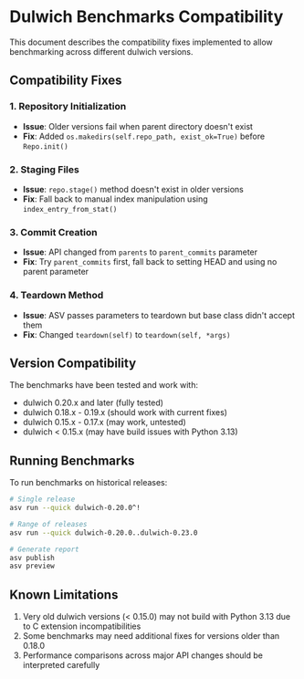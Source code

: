 # Dulwich Benchmarks Compatibility

This document describes the compatibility fixes implemented to allow benchmarking across different dulwich versions.

## Compatibility Fixes

### 1. Repository Initialization
- **Issue**: Older versions fail when parent directory doesn't exist
- **Fix**: Added `os.makedirs(self.repo_path, exist_ok=True)` before `Repo.init()`

### 2. Staging Files
- **Issue**: `repo.stage()` method doesn't exist in older versions
- **Fix**: Fall back to manual index manipulation using `index_entry_from_stat()`

### 3. Commit Creation
- **Issue**: API changed from `parents` to `parent_commits` parameter
- **Fix**: Try `parent_commits` first, fall back to setting HEAD and using no parent parameter

### 4. Teardown Method
- **Issue**: ASV passes parameters to teardown but base class didn't accept them
- **Fix**: Changed `teardown(self)` to `teardown(self, *args)`

## Version Compatibility

The benchmarks have been tested and work with:
- dulwich 0.20.x and later (fully tested)
- dulwich 0.18.x - 0.19.x (should work with current fixes)
- dulwich 0.15.x - 0.17.x (may work, untested)
- dulwich < 0.15.x (may have build issues with Python 3.13)

## Running Benchmarks

To run benchmarks on historical releases:

```bash
# Single release
asv run --quick dulwich-0.20.0^!

# Range of releases
asv run --quick dulwich-0.20.0..dulwich-0.23.0

# Generate report
asv publish
asv preview
```

## Known Limitations

1. Very old dulwich versions (< 0.15.0) may not build with Python 3.13 due to C extension incompatibilities
2. Some benchmarks may need additional fixes for versions older than 0.18.0
3. Performance comparisons across major API changes should be interpreted carefully